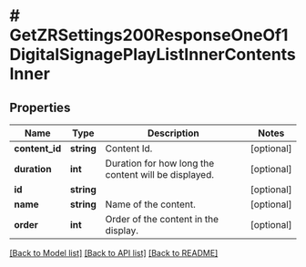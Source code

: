 # # GetZRSettings200ResponseOneOf1DigitalSignagePlayListInnerContentsInner

## Properties

Name | Type | Description | Notes
------------ | ------------- | ------------- | -------------
**content_id** | **string** | Content Id. | [optional]
**duration** | **int** | Duration for how long the content will be displayed. | [optional]
**id** | **string** |  | [optional]
**name** | **string** | Name of the content. | [optional]
**order** | **int** | Order of the content in the display. | [optional]

[[Back to Model list]](../../README.md#models) [[Back to API list]](../../README.md#endpoints) [[Back to README]](../../README.md)
